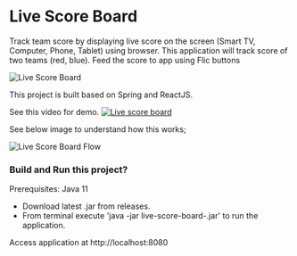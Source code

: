 # Live Score Board

Track team score by displaying live score on the screen (Smart TV, Computer, Phone, Tablet) using browser. This application will track score of two teams (red, blue). Feed the score to app using Flic buttons

![Live Score Board](https://thetechstack.net/assets/images/projects/live-score-board/live-score-board.jpg)

This project is built based on Spring and ReactJS.

See this video for demo. [![Live score board]()](https://thetechstack.net/assets/images/projects/live-score-board/20210829_175848_1.mp4)

See below image to understand how this works;

![Live Score Board Flow](https://thetechstack.net/assets/images/projects/live-score-board/live-score-board-flow.jpg)

### Build and Run this project?

Prerequisites: Java 11 

* Download latest .jar from releases.
* From terminal execute 'java -jar live-score-board-<version>.jar' to run the application.

Access application at http://localhost:8080


